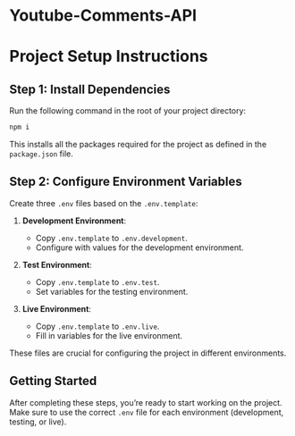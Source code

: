 # Youtube-Comments-API


# Project Setup Instructions

## Step 1: Install Dependencies

Run the following command in the root of your project directory:

```bash
npm i
```

This installs all the packages required for the project as defined in the `package.json` file.

## Step 2: Configure Environment Variables

Create three `.env` files based on the `.env.template`:

1. **Development Environment**:

    - Copy `.env.template` to `.env.development`.
    - Configure with values for the development environment.

2. **Test Environment**:

    - Copy `.env.template` to `.env.test`.
    - Set variables for the testing environment.

3. **Live Environment**:

    - Copy `.env.template` to `.env.live`.
    - Fill in variables for the live environment.

These files are crucial for configuring the project in different environments.

## Getting Started

After completing these steps, you’re ready to start working on the project. Make sure to use the correct `.env` file for each environment (development, testing, or live).
